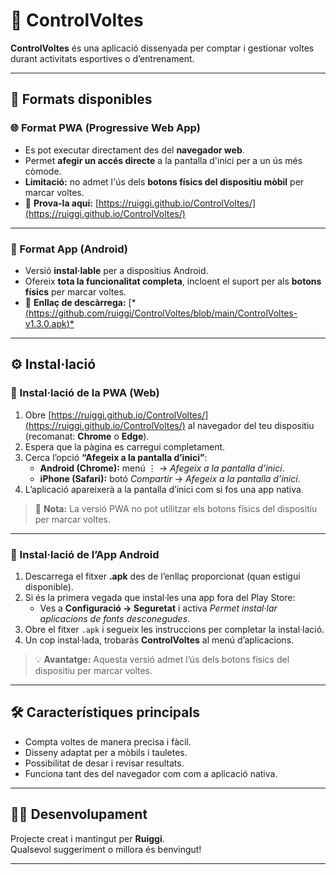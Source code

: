 # 🏁 ControlVoltes

**ControlVoltes** és una aplicació dissenyada per comptar i gestionar voltes durant activitats esportives o d’entrenament.

---

## 📱 Formats disponibles

### 🌐 Format PWA (Progressive Web App)
- Es pot executar directament des del **navegador web**.  
- Permet **afegir un accés directe** a la pantalla d'inici per a un ús més còmode.  
- **Limitació:** no admet l'ús dels **botons físics del dispositiu mòbil** per marcar voltes.  
- 🔗 **Prova-la aquí:** [https://ruiggi.github.io/ControlVoltes/](https://ruiggi.github.io/ControlVoltes/)

---

### 🤖 Format App (Android)
- Versió **instal·lable** per a dispositius Android.  
- Ofereix **tota la funcionalitat completa**, incloent el suport per als **botons físics** per marcar voltes.  
- 🔗 **Enllaç de descàrrega:** [*[(https://github.com/ruiggi/ControlVoltes/blob/main/ControlVoltes-v1.3.0.apk)*](https://github.com/ruiggi/ControlVoltes/releases/download/APKv130/ControlVoltes-v1.3.0.apk)

---

## ⚙️ Instal·lació

### 🧭 Instal·lació de la PWA (Web)
1. Obre [https://ruiggi.github.io/ControlVoltes/](https://ruiggi.github.io/ControlVoltes/) al navegador del teu dispositiu (recomanat: **Chrome** o **Edge**).  
2. Espera que la pàgina es carregui completament.  
3. Cerca l’opció **“Afegeix a la pantalla d’inici”**:  
   - **Android (Chrome):** menú ⋮ → *Afegeix a la pantalla d’inici*.  
   - **iPhone (Safari):** botó *Compartir* → *Afegeix a la pantalla d’inici*.  
4. L’aplicació apareixerà a la pantalla d’inici com si fos una app nativa.  

> 🔸 **Nota:** La versió PWA no pot utilitzar els botons físics del dispositiu per marcar voltes.

---

### 📲 Instal·lació de l’App Android
1. Descarrega el fitxer **.apk** des de l’enllaç proporcionat (quan estigui disponible).  
2. Si és la primera vegada que instal·les una app fora del Play Store:  
   - Ves a **Configuració → Seguretat** i activa *Permet instal·lar aplicacions de fonts desconegudes*.  
3. Obre el fitxer `.apk` i segueix les instruccions per completar la instal·lació.  
4. Un cop instal·lada, trobaràs **ControlVoltes** al menú d’aplicacions.

> 💡 **Avantatge:** Aquesta versió admet l’ús dels botons físics del dispositiu per marcar voltes.

---

## 🛠️ Característiques principals
- Compta voltes de manera precisa i fàcil.  
- Disseny adaptat per a mòbils i tauletes.  
- Possibilitat de desar i revisar resultats.  
- Funciona tant des del navegador com com a aplicació nativa.  

---

## 🧑‍💻 Desenvolupament
Projecte creat i mantingut per **Ruiggi**.  
Qualsevol suggeriment o millora és benvingut!

---

